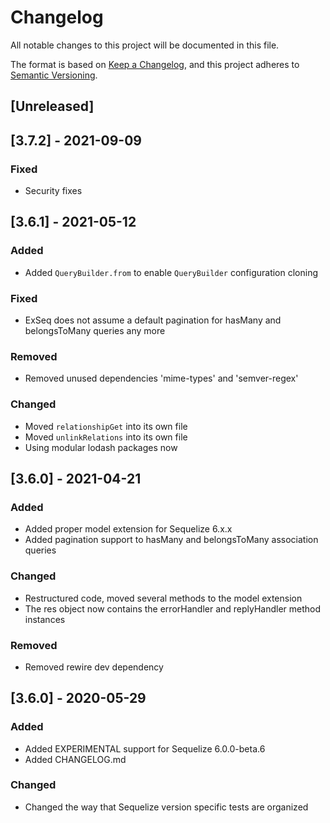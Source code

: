 # Changelog
All notable changes to this project will be documented in this file.

The format is based on [Keep a Changelog](https://keepachangelog.com/en/1.0.0/),
and this project adheres to [Semantic Versioning](https://semver.org/spec/v2.0.0.html).

## [Unreleased]

## [3.7.2] - 2021-09-09

### Fixed
- Security fixes

## [3.6.1] - 2021-05-12

### Added
- Added `QueryBuilder.from` to enable `QueryBuilder` configuration cloning

### Fixed
- ExSeq does not assume a default pagination for hasMany and belongsToMany queries any more

### Removed
- Removed unused dependencies 'mime-types' and 'semver-regex'

### Changed
- Moved `relationshipGet` into its own file
- Moved `unlinkRelations` into its own file
- Using modular lodash packages now

## [3.6.0] - 2021-04-21

### Added
- Added proper model extension for Sequelize 6.x.x
- Added pagination support to hasMany and belongsToMany association queries

### Changed
- Restructured code, moved several methods to the model extension
- The res object now contains the errorHandler and replyHandler method instances

### Removed
- Removed rewire dev dependency

## [3.6.0] - 2020-05-29
### Added
- Added EXPERIMENTAL support for Sequelize 6.0.0-beta.6
- Added CHANGELOG.md

### Changed
- Changed the way that Sequelize version specific tests are organized
